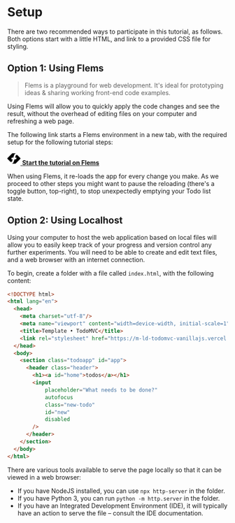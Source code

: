 # Setup

There are two recommended ways to participate in this tutorial, as follows. Both options start with a little HTML, and link to a provided CSS file for styling.

## Option 1: Using Flems

> Flems is a playground for web development. It's ideal for prototyping ideas & sharing working front-end code examples.

Using Flems will allow you to quickly apply the code changes and see the result, without the overhead of editing files on your computer and refreshing a web page.

The following link starts a Flems environment in a new tab, with the required setup for the following tutorial steps:

<a href="https://flems.io/#0=N4IgzgpgNhDGAuEAmIBcIB0ALeBbKIANCAGYCWMYaA2qAHYCGuEamO+RIsA9nYn6wA8AQgAiAeQDCAFQCaABQCiAAnZQAfAB06gtcqgM6AcwC8mkBDrmtV+LogMkNzfBeDm8BsthYGAJ0h4MxAAV3gSAFoADnNlAHpnVzsPL0ZmYIA3MggAdwAHbj9XEG9efiDzHLIkeCwTJAgs2AgIqpqsQmUyOjJ4MgYoCLBYAYgTAEZYhO0XNz74GHVpCFw8g0RlQCICZWluJG4AWQA1SUE4+cWZuzisBycrwQAjPYBPRLdIBDJebwMwMGC8D23AYeTysWqwVB4JA7yS9kcED8vwY-2Ct0RfmsV1m8Kw43Ugi8kPMWG4zGsQP2YDODEJNwJOKSbm6eTCTNxLjWDGaZKgDT8wQA6r54Mo6BBkGBlEDlI8IMp9hKAPzmDnMzxhbgkbiwEJgdW42B-AHmCU5CJU7hq2ycpIkkDmm123FIMhgBiPGBIQ3waa2+E3O5ImzKMPKM6fPq8RJnZ5IN7aM5qGycSAwL68KjocYAFlQACZxiAAL6EehMFjoDAAKyoxB4fEs8FYpYAusQoN0ANbZ2iOyusboNAAeGFg-04IT8BHQOHgeTAqDicT8DByGCMvSwIUe+qRjfK4-JcVwEX5p-PSEtwNwGVgEQyhgoBjrq5W3AyLTAQL8EDiE5gHEw4QGOgGcPALx5FW4CQTA7YlkAA" target="_blank"><img src="flems.svg" height="30"> <b>Start the tutorial on Flems</b></a>

<aside class="note">

When using Flems, it re-loads the app for every change you make. As we proceed to other steps you might want to pause the reloading (there's a toggle button, top-right), to stop unexpectedly emptying your Todo list state.

</aside>

## Option 2: Using Localhost

Using your computer to host the web application based on local files will allow you to easily keep track of your progress and version control any further experiments. You will need to be able to create and edit text files, and a web browser with an internet connection.

To begin, create a folder with a file called `index.html`, with the following content:

```html
<!DOCTYPE html>
<html lang="en">
  <head>
    <meta charset="utf-8"/>
    <meta name="viewport" content="width=device-width, initial-scale=1"/>
    <title>Template • TodoMVC</title>
    <link rel="stylesheet" href="https://m-ld-todomvc-vanillajs.vercel.app/css/index.css"/>
  </head>
  <body>
    <section class="todoapp" id="app">
      <header class="header">
        <h1><a id="home">todos</a></h1>
        <input
            placeholder="What needs to be done?"
            autofocus
            class="new-todo"
            id="new"
            disabled
        />
      </header>
    </section>
  </body>
</html>
```

There are various tools available to serve the page locally so that it can be viewed in a web browser:

- If you have NodeJS installed, you can use `npx http-server` in the folder.
- If you have Python 3, you can run `python -m http.server` in the folder.
- If you have an Integrated Development Environment (IDE), it will typically have an action to serve the file – consult the IDE documentation.